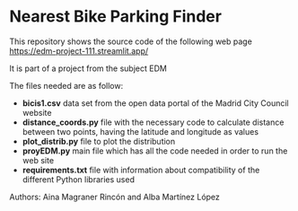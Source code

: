 # Nearest Bike Parking Finder
This repository shows the source code of the following web page https://edm-project-111.streamlit.app/ 

It is part of a project from the subject EDM

The files needed are as follow:
- **bicis1.csv** data set from the open data portal of the Madrid City Council website
- **distance_coords.py** file with the necessary code to calculate distance between two points, having the latitude and longitude as values
- **plot_distrib.py** file to plot the distribution
- **proyEDM.py** main file which has all the code needed in order to run the web site
- **requirements.txt** file with information about compatibility of the different Python libraries used

Authors: Aina Magraner Rincón and Alba Martínez López

